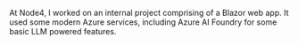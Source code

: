 At Node4, I worked on an internal project comprising of a Blazor web app. It used some modern Azure services, including Azure AI Foundry for some basic LLM powered features.